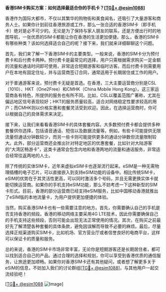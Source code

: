 **香港SIM卡购买方案：如何选择最适合你的手机卡？[[TG💪+ @esim1088](https://t.me/s/esim1088)]**

香港作为国际大都市，不仅以其繁华的购物街和美食闻名，还吸引了大量游客和商务人士。如果你计划前往香港旅游或工作，那么一张合适的香港SIM卡（即手机卡）绝对是必不可少的。无论是为了保持与家人朋友的联系，还是方便出行时的地图导航，一张优质的SIM卡都能让你在香港的生活更加便捷。那么，香港的SIM卡有哪些种类？该如何选择适合自己的呢？接下来，我们就来详细聊聊这个问题。

首先，我们来了解一下香港SIM卡的主要类型。一般来说，香港的SIM卡分为预付费卡和后付费卡两种。预付费卡是最常见的选择，用户只需根据需求购买一定金额的流量和通话时间即可使用，非常适合短期游客和临时访客。而后付费卡则需要用户在本地有固定住址，并与运营商签订合同，通常适用于长期居住或工作的用户。

对于普通游客来说，预付费卡无疑是首选。在香港，三大主要运营商分别是CSL（1010）、HKT（One2Free）和CMHK（China Mobile Hong Kong）。这三家运营商各有特色，所提供的服务也有所不同。比如，CSL以覆盖范围广著称，尤其在偏远地区信号表现较好；HKT的服务质量较高，适合对网络稳定性要求较高的用户；而CMHK则以价格实惠和套餐灵活受到欢迎。因此，在选择运营商时，你可以根据自己的具体需求来决定。

接下来，让我们来看看香港SIM卡的具体套餐内容。大多数预付费卡都会提供多种套餐供你选择，包括语音通话、短信以及数据流量等。例如，有些卡可能提供无限流量但通话分钟数较少，而另一些卡则可能提供更多的通话分钟数但流量限制较大。此外，部分运营商还会推出针对特定地区的优惠套餐，比如针对大陆游客的“大湾区畅游卡”，这类卡通常会包含内地和香港两地的流量和通话服务，非常适合经常往返两地的人士。

除了传统的实体SIM卡，近年来虚拟eSIM卡也逐渐流行起来。eSIM是一种无需物理插槽的电子芯片，可以直接嵌入到支持eSIM功能的设备中。相比传统SIM卡，eSIM的优势在于其灵活性更高，可以同时激活多个号码，并且无需更换实体卡就能切换运营商。如果你的手机支持eSIM功能，那么不妨考虑一下这种新型的SIM卡形式。目前，香港的部分运营商已经支持eSIM服务，比如中国移动香港就推出了eSIM版的本地流量卡，为用户提供更加便捷的体验。

当然，购买香港SIM卡也有一些需要注意的地方。首先，你需要确认自己的手机是否支持香港的频段。香港的移动网络主要采用4G LTE技术，因此你需要确保自己的手机支持这些频段，否则可能会出现无法正常使用的情况。其次，在购买之前最好先了解清楚各种套餐的具体条款，避免因误解而导致不必要的麻烦。最后，尽量选择正规渠道购买SIM卡，比如机场、官方营业厅或者信誉良好的电商平台，这样可以保证卡的质量和服务。

总的来说，香港的SIM卡市场非常丰富，无论你是短期游客还是长期居住者，都可以找到适合自己的产品。通过合理的选择和规划，你可以享受到香港优质的通信服务，让旅途更加顺畅。如果你对香港SIM卡还有其他疑问，或者想了解更多关于eSIM的信息，不妨加入我们的讨论群组[[TG💪+ @esim1088](https://t.me/s/esim1088)]，与其他用户一起交流经验吧！

[[TG💪+ @esim1088](https://t.me/s/esim1088) ![Image](https://i.postimg.cc/4NQfJmqS/Snipaste-2025-05-13-00-14-12.png)]